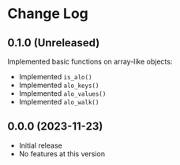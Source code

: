 # Change Log

## 0.1.0 (Unreleased)
Implemented basic functions on array-like objects:
- Implemented `is_alo()`
- Implemented `alo_keys()`
- Implemented `alo_values()`
- Implemented `alo_walk()`

## 0.0.0 (2023-11-23)
- Initial release
- No features at this version
